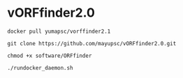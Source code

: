 # vORFfinder2.0



```docker pull yumapsc/vorffinder2.1```

```git clone https://github.com/mayupsc/vORFfinder2.0.git```

```chmod +x software/ORFfinder```

```./rundocker_daemon.sh```

